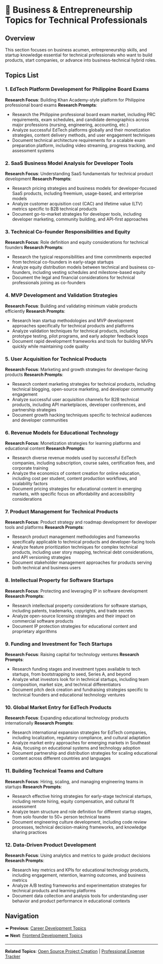 # 💼 Business & Entrepreneurship Topics for Technical Professionals

## Overview

This section focuses on business acumen, entrepreneurship skills, and startup knowledge essential for technical professionals who want to build products, start companies, or advance into business-technical hybrid roles.

## Topics List

### 1. EdTech Platform Development for Philippine Board Exams
**Research Focus**: Building Khan Academy-style platform for Philippine professional board exams
**Research Prompts**:
- Research the Philippine professional board exam market, including PRC requirements, exam schedules, and candidate demographics across major professions (nursing, engineering, accounting, etc.)
- Analyze successful EdTech platforms globally and their monetization strategies, content delivery methods, and user engagement techniques
- Document technical architecture requirements for a scalable exam preparation platform, including video streaming, progress tracking, and assessment systems

### 2. SaaS Business Model Analysis for Developer Tools
**Research Focus**: Understanding SaaS fundamentals for technical product development
**Research Prompts**:
- Research pricing strategies and business models for developer-focused SaaS products, including freemium, usage-based, and enterprise models
- Analyze customer acquisition cost (CAC) and lifetime value (LTV) metrics specific to B2B technical products
- Document go-to-market strategies for developer tools, including developer marketing, community building, and API-first approaches

### 3. Technical Co-founder Responsibilities and Equity
**Research Focus**: Role definition and equity considerations for technical founders
**Research Prompts**:
- Research the typical responsibilities and time commitments expected from technical co-founders in early-stage startups
- Analyze equity distribution models between technical and business co-founders, including vesting schedules and milestone-based equity
- Document the legal and financial considerations for technical professionals joining as co-founders

### 4. MVP Development and Validation Strategies
**Research Focus**: Building and validating minimum viable products efficiently
**Research Prompts**:
- Research lean startup methodologies and MVP development approaches specifically for technical products and platforms
- Analyze validation techniques for technical products, including prototype testing, pilot programs, and early adopter feedback loops
- Document rapid development frameworks and tools for building MVPs quickly while maintaining code quality

### 5. User Acquisition for Technical Products
**Research Focus**: Marketing and growth strategies for developer-facing products
**Research Prompts**:
- Research content marketing strategies for technical products, including technical blogging, open-source marketing, and developer community engagement
- Analyze successful user acquisition channels for B2B technical products, including API marketplaces, developer conferences, and partnership strategies
- Document growth hacking techniques specific to technical audiences and developer communities

### 6. Revenue Models for Educational Technology
**Research Focus**: Monetization strategies for learning platforms and educational content
**Research Prompts**:
- Research diverse revenue models used by successful EdTech companies, including subscription, course sales, certification fees, and corporate training
- Analyze the economics of content creation for online education, including cost per student, content production workflows, and scalability factors
- Document pricing strategies for educational content in emerging markets, with specific focus on affordability and accessibility considerations

### 7. Product Management for Technical Products
**Research Focus**: Product strategy and roadmap development for developer tools and platforms
**Research Prompts**:
- Research product management methodologies and frameworks specifically applicable to technical products and developer-facing tools
- Analyze feature prioritization techniques for complex technical products, including user story mapping, technical debt considerations, and API versioning strategies
- Document stakeholder management approaches for products serving both technical and business users

### 8. Intellectual Property for Software Startups
**Research Focus**: Protecting and leveraging IP in software development
**Research Prompts**:
- Research intellectual property considerations for software startups, including patents, trademarks, copyrights, and trade secrets
- Analyze open-source licensing strategies and their impact on commercial software products
- Document IP protection strategies for educational content and proprietary algorithms

### 9. Funding and Investment for Tech Startups
**Research Focus**: Raising capital for technology ventures
**Research Prompts**:
- Research funding stages and investment types available to tech startups, from bootstrapping to seed, Series A, and beyond
- Analyze what investors look for in technical startups, including team composition, market size, and technical differentiators
- Document pitch deck creation and fundraising strategies specific to technical founders and educational technology ventures

### 10. Global Market Entry for EdTech Products
**Research Focus**: Expanding educational technology products internationally
**Research Prompts**:
- Research international expansion strategies for EdTech companies, including localization, regulatory compliance, and cultural adaptation
- Analyze market entry approaches for emerging markets in Southeast Asia, focusing on educational systems and technology adoption
- Document partnership and distribution strategies for scaling educational content across different countries and languages

### 11. Building Technical Teams and Culture
**Research Focus**: Hiring, scaling, and managing engineering teams in startups
**Research Prompts**:
- Research effective hiring strategies for early-stage technical startups, including remote hiring, equity compensation, and cultural fit assessment
- Analyze team structure and role definition for different startup stages, from solo founder to 50+ person technical teams
- Document engineering culture development, including code review processes, technical decision-making frameworks, and knowledge sharing practices

### 12. Data-Driven Product Development
**Research Focus**: Using analytics and metrics to guide product decisions
**Research Prompts**:
- Research key metrics and KPIs for educational technology products, including engagement, retention, learning outcomes, and business metrics
- Analyze A/B testing frameworks and experimentation strategies for technical products and learning platforms
- Document data collection and analysis tools for understanding user behavior and product performance in educational contexts

## Navigation

⬅️ **Previous**: [Career Development Topics](./career-development-topics.md)  
➡️ **Next**: [Frontend Development Topics](./frontend-development-topics.md)

---

**Related Topics**: [Open Source Project Creation](../../open-source-project-creation/README.md) | [Professional Expense Tracker](../../career/professional-expense-tracker-open-source/README.md)